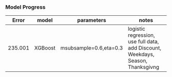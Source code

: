 ### Model Progress
| Error | model | parameters | notes | 
| --- | ----- | ---------- | ----- |
| 235.001 | XGBoost | msubsample=0.6,eta=0.3| logistic regression, use full data, add Discount, Weekdays, Season, Thanksgivng |
